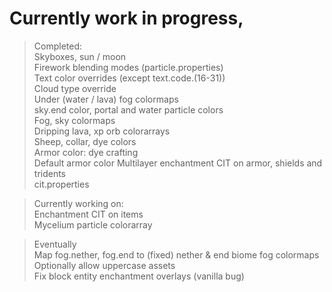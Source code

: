 # Currently work in progress,  

>Completed:  
Skyboxes, sun / moon  
Firework blending modes (particle.properties)  
Text color overrides (except text.code.(16-31))  
Cloud type override  
Under (water / lava) fog colormaps  
sky.end color, portal and water particle colors  
Fog, sky colormaps  
Dripping lava, xp orb colorarrays  
Sheep, collar, dye colors  
Armor color: dye crafting  
Default armor color
Multilayer enchantment CIT on armor, shields and tridents  
cit.properties  

>Currently working on:  
Enchantment CIT on items  
Mycelium particle colorarray  

>Eventually  
Map fog.nether, fog.end to (fixed) nether & end biome fog colormaps  
Optionally allow uppercase assets  
Fix block entity enchantment overlays (vanilla bug)  